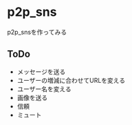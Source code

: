 # p2p_sns
p2p_snsを作ってみる

## ToDo
 - メッセージを送る
 - ユーザーの増減に合わせてURLを変える
 - ユーザー名を変える
 - 画像を送る 
 - 信頼
 - ミュート
 